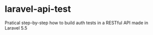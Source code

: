 # laravel-api-test
Pratical step-by-step how to build auth tests in a RESTful API made in Laravel 5.5
